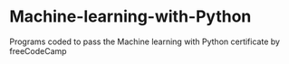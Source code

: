 # Machine-learning-with-Python
Programs coded to pass the Machine learning with Python certificate by freeCodeCamp

